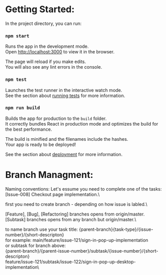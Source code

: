# Getting Started:
In the project directory, you can run:

### `npm start`

Runs the app in the development mode.\
Open [http://localhost:3000](http://localhost:3000) to view it in the browser.

The page will reload if you make edits.\
You will also see any lint errors in the console.

### `npm test`

Launches the test runner in the interactive watch mode.\
See the section about [running tests](https://facebook.github.io/create-react-app/docs/running-tests) for more information.

### `npm run build`

Builds the app for production to the `build` folder.\
It correctly bundles React in production mode and optimizes the build for the best performance.

The build is minified and the filenames include the hashes.\
Your app is ready to be deployed!

See the section about [deployment](https://facebook.github.io/create-react-app/docs/deployment) for more information.

# Branch Managment:

Naming conventions:
Let's essume you need to complete one of the tasks:
[Issue-008] Checkout page implementation.\

first you need to create branch - depending on how issue is labled.\

[Feature], [Bug], [Refactoring] branches opens from origin/master.\
[Subtask] branches opens from any branch but origin/master.\

to name branch use your task title:
{parent-branch}{task-type}/{issue-number}/{short-descripton}\
for example: main/feature/issue-121/sign-in-pop-up-implementation\
or subtask for branch above:\
{parent-branch}/{parent-issue-number}/subtask/{issue-number}/{short-descripton}\
feature/issue-121/subtask/issue-122/sign-in-pop-up-desktop-implementation\
